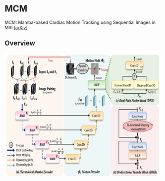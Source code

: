 # MCM
MCM: Mamba-based Cardiac Motion Tracking using Sequential Images in MRI
[[arXiv](https://arxiv.org)]

## Overview 
<img width="600" height="400" src="figures/framework.png">